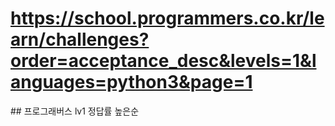 # https://school.programmers.co.kr/learn/challenges?order=acceptance_desc&levels=1&languages=python3&page=1
 ## 프로그래버스 lv1 정답률 높은순
